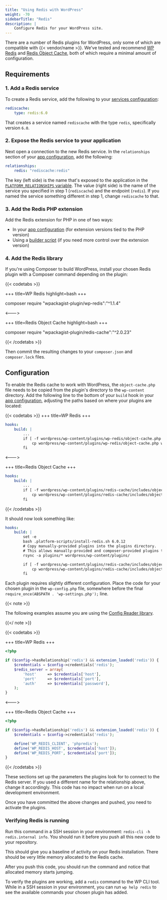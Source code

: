 ```yaml
---
title: "Using Redis with WordPress"
weight: -70
sidebarTitle: "Redis"
description: |
    Configure Redis for your WordPress site.
---
```


There are a number of Redis plugins for WordPress, only some of which are compatible with {{< vendor/name >}}.
We've tested and recommend [WP Redis](https://wordpress.org/plugins/wp-redis/)
and [Redis Object Cache](https://wordpress.org/plugins/redis-cache/),
both of which require a minimal amount of configuration.

## Requirements

### 1. Add a Redis service

To create a Redis service, add the following to your [services configuration](../../add-services/_index.md):

```yaml {configFile="services"}
rediscache:
    type: redis:6.0
```

That creates a service named `rediscache` with the type `redis`, specifically version `6.0`.

### 2. Expose the Redis service to your application

Next open a connection to the new Redis service.
In the `relationships` section of your [app configuration](../../create-apps/_index.md),
add the following:

```yaml {location=".platform.app.yaml"}
relationships:
    redis: "rediscache:redis"
```

The key (left side) is the name that's exposed to the application in the [`PLATFORM_RELATIONSHIPS` variable](../../development/variables/use-variables.md#use-provided-variables).
The value (right side) is the name of the service you specified in step 1 (`rediscache`) and the endpoint (`redis`).
If you named the service something different in step 1, change `rediscache` to that.

### 3. Add the Redis PHP extension

Add the Redis extension for PHP in one of two ways:

* In your [app configuration](../../create-apps/app-reference.md#extensions) (for extension versions tied to the PHP version)
* Using a [builder script](../../languages/php/redis.md) (if you need more control over the extension version)

### 4. Add the Redis library

If you're using Composer to build WordPress,
install your chosen Redis plugin with a Composer command depending on the plugin:

{{< codetabs >}}

+++
title=WP Redis
highlight=bash
+++

composer require "wpackagist-plugin/wp-redis":"^1.1.4"

<--->

+++
title=Redis Object Cache
highlight=bash
+++

composer require "wpackagist-plugin/redis-cache":"^2.0.23"

{{< /codetabs >}}

Then commit the resulting changes to your `composer.json` and `composer.lock` files.

## Configuration

To enable the Redis cache to work with WordPress,
the `object-cache.php` file needs to be copied from the plugin's directory to the `wp-content` directory.
Add the following line to the bottom of your `build` hook in your [app configuration](../../create-apps/app-reference.md#hooks),
adjusting the paths based on where your plugins are located:

{{< codetabs >}}
+++
title=WP Redis
+++

```yaml {location=".platform.app.yaml"}
hooks:
    build: |
        ...
        if [ -f wordpress/wp-content/plugins/wp-redis/object-cache.php ]; then
            cp wordpress/wp-content/plugins/wp-redis/object-cache.php wordpress/wp-content/object-cache.php
        fi
```

<--->

+++
title=Redis Object Cache
+++

```yaml {location=".platform.app.yaml"}
hooks:
    build: |
        ...
        if [ -f wordpress/wp-content/plugins/redis-cache/includes/object-cache.php ]; then
            cp wordpress/wp-content/plugins/redis-cache/includes/object-cache.php wordpress/wp-content/object-cache.php
        fi
```

{{< /codetabs >}}

It should now look something like:

```yaml {location=".platform.app.yaml"}
hooks:
    build: |
        set -e
        bash .platform-scripts/install-redis.sh 6.0.12
        # Copy manually-provided plugins into the plugins directory.
        # This allows manually-provided and composer-provided plugins to coexist.
        rsync -a plugins/* wordpress/wp-content/plugins/

        if [ -f wordpress/wp-content/plugins/redis-cache/includes/object-cache.php ]; then
            cp wordpress/wp-content/plugins/redis-cache/includes/object-cache.php wordpress/wp-content/object-cache.php
        fi
```

Each plugin requires slightly different configuration.
Place the code for your chosen plugin in the `wp-config.php` file,
somewhere before the final `require_once(ABSPATH . 'wp-settings.php');` line.

{{< note >}}

The following examples assume you are using the [Config Reader library](../../development/variables/use-variables.md#access-variables-in-your-app).

{{</ note >}}

{{< codetabs >}}

+++
title=WP Redis
+++

```php {location="wp-config.php"}
<?php

if ($config->hasRelationship('redis') && extension_loaded('redis')) {
    $credentials = $config->credentials('redis');
    $redis_server = array(
        'host'     => $credentials['host'],
        'port'     => $credentials['port'],
        'auth'     => $credentials['password'],
    );
}
```

<--->

+++
title=Redis Object Cache
+++

```php {location="wp-config.php"}
<?php

if ($config->hasRelationship('redis') && extension_loaded('redis')) {
    $credentials = $config->credentials('redis');

    define('WP_REDIS_CLIENT', 'phpredis');
    define('WP_REDIS_HOST', $credentials['host']);
    define('WP_REDIS_PORT', $credentials['port']);
}
```

{{< /codetabs >}}

These sections set up the parameters the plugins look for to connect to the Redis server.
If you used a different name for the relationship above, change it accordingly.
This code has no impact when run on a local development environment.

Once you have committed the above changes and pushed, you need to activate the plugins.

### Verifying Redis is running

Run this command in a SSH session in your environment: `redis-cli -h redis.internal info`.
You should run it before you push all this new code to your repository.

This should give you a baseline of activity on your Redis installation.
There should be very little memory allocated to the Redis cache.

After you push this code, you should run the command and notice that allocated memory starts jumping.

To verify the plugins are working, add a `redis` command to the WP CLI tool.
While in a SSH session in your environment,
you can run `wp help redis` to see the available commands your chosen plugin has added.
